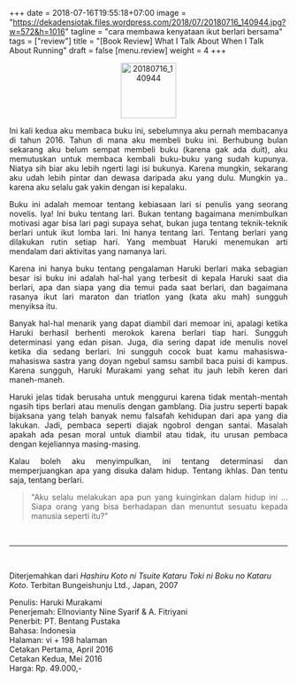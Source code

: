 +++
date = 2018-07-16T19:55:18+07:00
image = "https://dekadensiotak.files.wordpress.com/2018/07/20180716_140944.jpg?w=572&h=1016"
tagline = "cara membawa kenyataan ikut berlari bersama"
tags = ["review"]
title = "[Book Review] What I Talk About When I Talk About Running"
draft = false
[menu.review]
weight = 4
+++

<p style="text-align:center;"><img src="https://dekadensiotak.files.wordpress.com/2018/07/20180716_140944.jpg" alt="20180716_140944" width="100"/></p>
<p style="text-align: justify;">Ini kali kedua aku membaca buku ini, sebelumnya aku pernah membacanya di tahun 2016. Tahun di mana aku membeli buku ini. Berhubung bulan sekarang aku belum sempat membeli buku (karena gak ada duit), aku memutuskan untuk membaca kembali buku-buku yang sudah kupunya. Niatya sih biar aku lebih ngerti lagi isi bukunya. Karena mungkin, sekarang aku udah lebih pintar dan dewasa daripada aku yang dulu. Mungkin ya.. karena aku selalu gak yakin dengan isi kepalaku.</p>
<p style="text-align: justify;">Buku ini adalah memoar tentang kebiasaan lari si penulis yang seorang novelis. Iya! Ini buku tentang lari. Bukan tentang bagaimana menimbulkan motivasi agar bisa lari pagi supaya sehat, bukan juga tentang teknik-teknik berlari untuk ikut lomba lari. Ini hanya tentang lari. Tentang berlari yang dilakukan rutin setiap hari. Yang membuat Haruki menemukan arti mendalam dari aktivitas yang namanya lari.</p>
<p style="text-align: justify;">Karena ini hanya buku tentang pengalaman Haruki berlari maka sebagian besar isi buku ini adalah hal-hal yang terbesit di kepala Haruki saat dia berlari, apa dan siapa yang dia temui pada saat berlari, dan bagaimana rasanya ikut lari maraton dan triatlon yang (kata aku mah) sungguh menyiksa itu.</p>
<p style="text-align: justify;">Banyak hal-hal menarik yang dapat diambil dari memoar ini, apalagi ketika Haruki berhasil berhenti merokok karena berlari tiap hari. Sungguh determinasi yang edan pisan. Juga, dia sering dapat ide menulis novel ketika dia sedang berlari. Ini sungguh cocok buat kamu mahasiswa-mahasiswa sastra yang doyan ngebul samsu sambil baca puisi di kampus. Karena sungguh, Haruki Murakami yang sehat itu jauh lebih keren dari maneh-maneh.</p>
<p style="text-align: justify;">Haruki jelas tidak berusaha untuk menggurui karena tidak mentah-mentah ngasih tips berlari atau menulis dengan gamblang. Dia justru seperti bapak bijaksana yang telah banyak nemu falsafah kehidupan dari apa yang dia lakukan. Jadi, pembaca seperti diajak ngobrol dengan santai. Masalah apakah ada pesan moral untuk diambil atau tidak, itu urusan pembaca dengan kejeliannya masing-masing.</p>
<p style="text-align: justify;">Kalau boleh aku menyimpulkan, ini tentang determinasi dan memperjuangkan apa yang disuka dalam hidup. Tentang ikhlas. Dan tentu saja, tentang berlari.</p>
<blockquote>
<p style="text-align: justify;">"Aku selalu melakukan apa pun yang kuinginkan dalam hidup ini ... Siapa orang yang bisa berhadapan dan menuntut sesuatu kepada manusia seperti itu?"</p>
</blockquote>
<br><hr><br>
<p>Diterjemahkan dari <em>Hashiru Koto ni Tsuite Kataru Toki ni Boku no Kataru Koto</em>. Terbitan Bungeishunju Ltd., Japan, 2007</em></p>
<p>Penulis: Haruki Murakami<br />Penerjemah: Ellnovianty Nine Syarif &amp; A. Fitriyani<br />Penerbit: PT. Bentang Pustaka<br />Bahasa: Indonesia<br />Halaman: vi + 198 halaman<br />Cetakan Pertama, April 2016<br />Cetakan Kedua, Mei 2016<br />Harga: Rp. 49.000,-<br /></p>